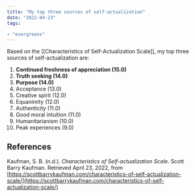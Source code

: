 ```yaml
---
title: "My top three sources of self-actualization"
date: "2022-04-23"
tags:

- "evergreens"
---
```


Based on the [[Characteristics of Self-Actualization Scale]], my top three sources of self-actualization are:

1. **Continued freshness of appreciation (15.0)**
2. **Truth seeking (14.0)**
3. **Purpose (14.0)**
4. Acceptance (13.0)
5. Creative spirit (12.0)
6. Equanimity (12.0)
7. Authenticity (11.0)
8. Good moral intuition (11.0)
9. Humanitarianism (10.0)
10. Peak experiences (9.0)

## References

Kaufman, S. B. (n.d.). _Characteristics of Self-actualization Scale_. Scott Barry Kaufman. Retrieved April 23, 2022, from [https://scottbarrykaufman.com/characteristics-of-self-actualization-scale/](https://scottbarrykaufman.com/characteristics-of-self-actualization-scale/)